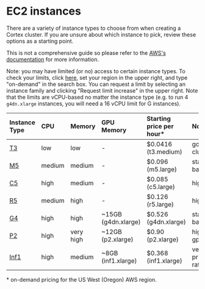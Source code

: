 # EC2 instances

There are a variety of instance types to choose from when creating a Cortex cluster. If you are unsure about which instance to pick, review these options as a starting point.

This is not a comprehensive guide so please refer to the [AWS's documentation](https://aws.amazon.com/ec2/instance-types/) for more information.

Note: you may have limited (or no) access to certain instance types. To check your limits, click [here](https://console.aws.amazon.com/ec2/v2/home?#Limits:), set your region in the upper right, and type "on-demand" in the search box. You can request a limit by selecting an instance family and clicking "Request limit increase" in the upper right. Note that the limits are vCPU-based no matter the instance type (e.g. to run 4 `g4dn.xlarge` instances, you will need a 16 vCPU limit for G instances).

| Instance Type                                           | CPU    | Memory    | GPU Memory               | Starting price per hour* | Notes                             |
| :---                                                    | :---   | :---      | :---                     | :---                     | :---                              |
| [T3](https://aws.amazon.com/ec2/instance-types/t3/)     | low    | low       | -                        | $0.0416 (t3.medium)      | good for dev clusters             |
| [M5](https://aws.amazon.com/ec2/instance-types/m5/)     | medium | medium    | -                        | $0.096 (m5.large)        | standard cpu-based                |
| [C5](https://aws.amazon.com/ec2/instance-types/c5/)     | high   | medium    | -                        | $0.085 (c5.large)        | high cpu                          |
| [R5](https://aws.amazon.com/ec2/instance-types/r5/)     | medium | high      | -                        | $0.126 (r5.large)        | high memory                       |
| [G4](https://aws.amazon.com/ec2/instance-types/g4/)     | high   | high      | ~15GB (g4dn.xlarge)      | $0.526 (g4dn.xlarge)     | standard gpu-based                |
| [P2](https://aws.amazon.com/ec2/instance-types/p2/)     | high   | very high | ~12GB (p2.xlarge)        | $0.90 (p2.xlarge)        | high host memory gpu-based        |
| [Inf1](https://aws.amazon.com/ec2/instance-types/inf1/) | high   | medium    | ~8GB (inf1.xlarge)       | $0.368 (inf1.xlarge)     | very good price/performance ratio |

&ast; on-demand pricing for the US West (Oregon) AWS region.
